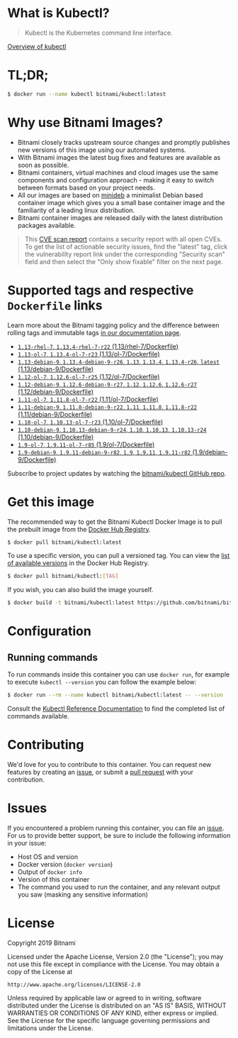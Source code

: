 
# What is Kubectl?

> Kubectl is the Kubernetes command line interface.

[Overview of kubectl](https://kubernetes.io/docs/reference/kubectl/overview/)

# TL;DR;

```bash
$ docker run --name kubectl bitnami/kubectl:latest
```

# Why use Bitnami Images?

* Bitnami closely tracks upstream source changes and promptly publishes new versions of this image using our automated systems.
* With Bitnami images the latest bug fixes and features are available as soon as possible.
* Bitnami containers, virtual machines and cloud images use the same components and configuration approach - making it easy to switch between formats based on your project needs.
* All our images are based on [minideb](https://github.com/bitnami/minideb) a minimalist Debian based container image which gives you a small base container image and the familiarity of a leading linux distribution.
* Bitnami container images are released daily with the latest distribution packages available.


> This [CVE scan report](https://quay.io/repository/bitnami/kubectl?tab=tags) contains a security report with all open CVEs. To get the list of actionable security issues, find the "latest" tag, click the vulnerability report link under the corresponding "Security scan" field and then select the "Only show fixable" filter on the next page.

# Supported tags and respective `Dockerfile` links

Learn more about the Bitnami tagging policy and the difference between rolling tags and immutable tags [in our documentation page](https://docs.bitnami.com/containers/how-to/understand-rolling-tags-containers/).


* [`1.13-rhel-7`, `1.13.4-rhel-7-r22` (1.13/rhel-7/Dockerfile)](https://github.com/bitnami/bitnami-docker-kubectl/blob/1.13.4-rhel-7-r22/1.13/rhel-7/Dockerfile)
* [`1.13-ol-7`, `1.13.4-ol-7-r23` (1.13/ol-7/Dockerfile)](https://github.com/bitnami/bitnami-docker-kubectl/blob/1.13.4-ol-7-r23/1.13/ol-7/Dockerfile)
* [`1.13-debian-9`, `1.13.4-debian-9-r26`, `1.13`, `1.13.4`, `1.13.4-r26`, `latest` (1.13/debian-9/Dockerfile)](https://github.com/bitnami/bitnami-docker-kubectl/blob/1.13.4-debian-9-r26/1.13/debian-9/Dockerfile)
* [`1.12-ol-7`, `1.12.6-ol-7-r25` (1.12/ol-7/Dockerfile)](https://github.com/bitnami/bitnami-docker-kubectl/blob/1.12.6-ol-7-r25/1.12/ol-7/Dockerfile)
* [`1.12-debian-9`, `1.12.6-debian-9-r27`, `1.12`, `1.12.6`, `1.12.6-r27` (1.12/debian-9/Dockerfile)](https://github.com/bitnami/bitnami-docker-kubectl/blob/1.12.6-debian-9-r27/1.12/debian-9/Dockerfile)
* [`1.11-ol-7`, `1.11.8-ol-7-r22` (1.11/ol-7/Dockerfile)](https://github.com/bitnami/bitnami-docker-kubectl/blob/1.11.8-ol-7-r22/1.11/ol-7/Dockerfile)
* [`1.11-debian-9`, `1.11.8-debian-9-r22`, `1.11`, `1.11.8`, `1.11.8-r22` (1.11/debian-9/Dockerfile)](https://github.com/bitnami/bitnami-docker-kubectl/blob/1.11.8-debian-9-r22/1.11/debian-9/Dockerfile)
* [`1.10-ol-7`, `1.10.13-ol-7-r23` (1.10/ol-7/Dockerfile)](https://github.com/bitnami/bitnami-docker-kubectl/blob/1.10.13-ol-7-r23/1.10/ol-7/Dockerfile)
* [`1.10-debian-9`, `1.10.13-debian-9-r24`, `1.10`, `1.10.13`, `1.10.13-r24` (1.10/debian-9/Dockerfile)](https://github.com/bitnami/bitnami-docker-kubectl/blob/1.10.13-debian-9-r24/1.10/debian-9/Dockerfile)
* [`1.9-ol-7`, `1.9.11-ol-7-r85` (1.9/ol-7/Dockerfile)](https://github.com/bitnami/bitnami-docker-kubectl/blob/1.9.11-ol-7-r85/1.9/ol-7/Dockerfile)
* [`1.9-debian-9`, `1.9.11-debian-9-r82`, `1.9`, `1.9.11`, `1.9.11-r82` (1.9/debian-9/Dockerfile)](https://github.com/bitnami/bitnami-docker-kubectl/blob/1.9.11-debian-9-r82/1.9/debian-9/Dockerfile)

Subscribe to project updates by watching the [bitnami/kubectl GitHub repo](https://github.com/bitnami/bitnami-docker-kubectl).

# Get this image

The recommended way to get the Bitnami Kubectl Docker Image is to pull the prebuilt image from the [Docker Hub Registry](https://hub.docker.com/r/bitnami/kubectl).

```bash
$ docker pull bitnami/kubectl:latest
```

To use a specific version, you can pull a versioned tag. You can view the [list of available versions](https://hub.docker.com/r/bitnami/kubectl/tags/) in the Docker Hub Registry.

```bash
$ docker pull bitnami/kubectl:[TAG]
```

If you wish, you can also build the image yourself.

```bash
$ docker build -t bitnami/kubectl:latest https://github.com/bitnami/bitnami-docker-kubectl.git
```

# Configuration

## Running commands

To run commands inside this container you can use `docker run`, for example to execute `kubectl --version` you can follow the example below:

```bash
$ docker run --rm --name kubectl bitnami/kubectl:latest -- --version
```

Consult the [Kubectl Reference Documentation](https://kubernetes.io/docs/reference/generated/kubectl/kubectl-commands) to find the completed list of commands available.

# Contributing

We'd love for you to contribute to this container. You can request new features by creating an [issue](https://github.com/bitnami/bitnami-docker-kubectl/issues), or submit a [pull request](https://github.com/bitnami/bitnami-docker-kubectl/pulls) with your contribution.

# Issues

If you encountered a problem running this container, you can file an [issue](https://github.com/bitnami/bitnami-docker-kubectl/issues). For us to provide better support, be sure to include the following information in your issue:

- Host OS and version
- Docker version (`docker version`)
- Output of `docker info`
- Version of this container
- The command you used to run the container, and any relevant output you saw (masking any sensitive information)

# License

Copyright 2019 Bitnami

Licensed under the Apache License, Version 2.0 (the "License");
you may not use this file except in compliance with the License.
You may obtain a copy of the License at

    http://www.apache.org/licenses/LICENSE-2.0

Unless required by applicable law or agreed to in writing, software
distributed under the License is distributed on an "AS IS" BASIS,
WITHOUT WARRANTIES OR CONDITIONS OF ANY KIND, either express or implied.
See the License for the specific language governing permissions and
limitations under the License.

